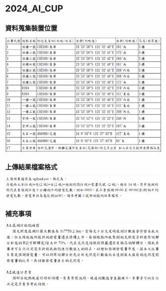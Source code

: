 # 2024_AI_CUP


## 資料蒐集裝置位置
![image](images/devices_postion.png)

## 上傳結果檔案格式
![image](images/格式.png)

## 補充事項
![image](images/supplementary_information.png)